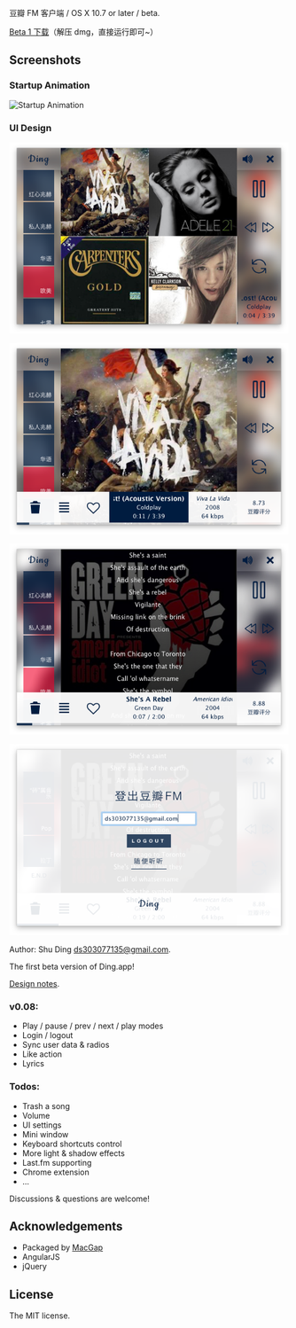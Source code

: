 豆瓣 FM 客户端 / OS X 10.7 or later / beta.

[Beta 1 下载](https://github.com/quietshu/ding/releases)（解压 dmg，直接运行即可~）

## Screenshots

### Startup Animation

![Startup Animation](images/ding_startup.gif)

### UI Design

![1](images/1.png)

![2](images/2.png)

![3](images/3.png)

![4](images/4.png)

Author: Shu Ding <ds303077135@gmail.com>.

The first beta version of Ding.app!

[Design notes](http://shud.in/blog/articles/ding-the-app/).

### v0.08:

- Play / pause / prev / next / play modes
- Login / logout
- Sync user data & radios
- Like action
- Lyrics

### Todos:

- Trash a song
- Volume
- UI settings
- Mini window
- Keyboard shortcuts control
- More light & shadow effects
- Last.fm supporting
- Chrome extension
- ...

Discussions & questions are welcome!

## Acknowledgements

- Packaged by [MacGap](https://github.com/MacGapProject/MacGap1)
- AngularJS
- jQuery

## License

The MIT license.

